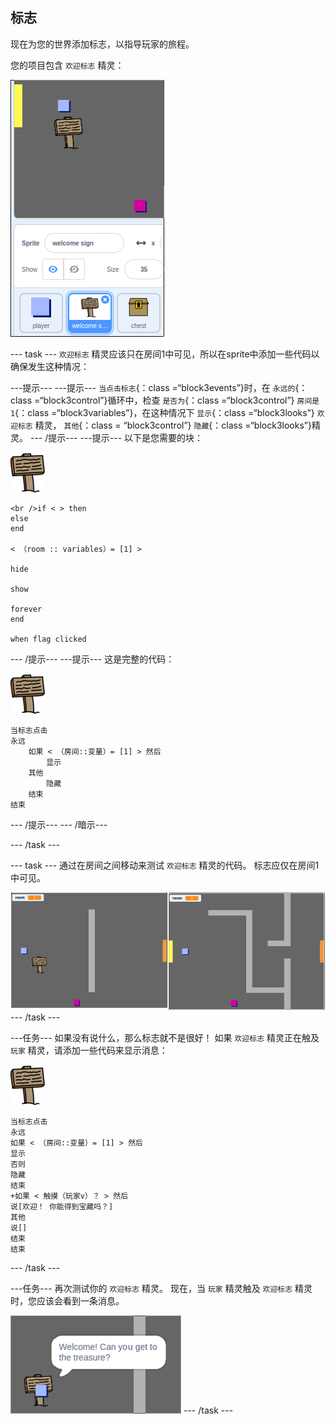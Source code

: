 ## 标志

现在为您的世界添加标志，以指导玩家的旅程。

您的项目包含 `欢迎标志` 精灵：

![screenshot](images/world-sign.png)

\--- task \--- `欢迎标志` 精灵应该只在房间1中可见，所以在sprite中添加一些代码以确保发生这种情况：

\---提示\--- \---提示\--- `当点击标志`{：class =“block3events”}时，在 `永远的`{：class =“block3control”}循环中，检查 `是否为`{：class =“block3control”} `房间是1`{：class =“block3variables”}，在这种情况下 `显示`{：class =“block3looks”} `欢迎标志` 精灵， `其他`{：class = “block3control”} `隐藏`{：class =“block3looks”}精灵。 \--- /提示\--- \---提示\--- 以下是您需要的块：

![标志](images/sign.png)

```blocks3
<br />if < > then
else
end

< （room :: variables）= [1] >

hide

show

forever
end

when flag clicked

```

\--- /提示\--- \---提示\--- 这是完整的代码：

![标志](images/sign.png)

```blocks3
当标志点击
永远
    如果 < （房间::变量）= [1] > 然后
        显示
    其他
        隐藏
    结束
结束
```

\--- /提示\--- \--- /暗示\---

\--- /task \---

\--- task \--- 通过在房间之间移动来测试 `欢迎标志` 精灵的代码。 标志应仅在房间1中可见。

![截屏](images/world-sign-test.png) \--- /task \---

\---任务\--- 如果没有说什么，那么标志就不是很好！ 如果 `欢迎标志` 精灵正在触及 `玩家` 精灵，请添加一些代码来显示消息：

![标志](images/sign.png)

```blocks3
当标志点击
永远
如果 < （房间::变量）= [1] > 然后
显示
否则
隐藏
结束
+如果 < 触摸（玩家v）？ > 然后
说[欢迎！ 你能得到宝藏吗？]
其他
说[]
结束
结束
```

\--- /task \---

\---任务\--- 再次测试你的 `欢迎标志` 精灵。 现在，当 `玩家` 精灵触及 `欢迎标志` 精灵时，您应该会看到一条消息。

![截屏](images/world-sign-test2.png) \--- /task \---